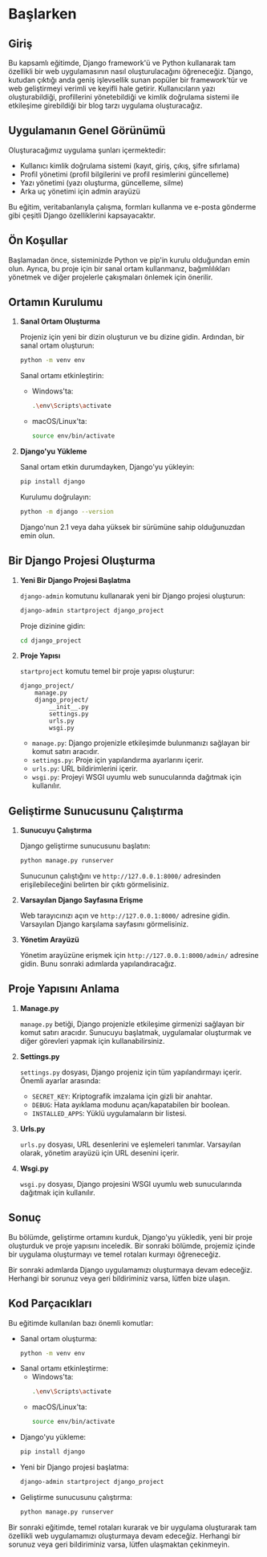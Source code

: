 # Başlarken

## Giriş

Bu kapsamlı eğitimde, Django framework'ü ve Python kullanarak tam özellikli bir web uygulamasının nasıl oluşturulacağını öğreneceğiz. Django, kutudan çıktığı anda geniş işlevsellik sunan popüler bir framework'tür ve web geliştirmeyi verimli ve keyifli hale getirir. Kullanıcıların yazı oluşturabildiği, profillerini yönetebildiği ve kimlik doğrulama sistemi ile etkileşime girebildiği bir blog tarzı uygulama oluşturacağız.

## Uygulamanın Genel Görünümü

Oluşturacağımız uygulama şunları içermektedir:
- Kullanıcı kimlik doğrulama sistemi (kayıt, giriş, çıkış, şifre sıfırlama)
- Profil yönetimi (profil bilgilerini ve profil resimlerini güncelleme)
- Yazı yönetimi (yazı oluşturma, güncelleme, silme)
- Arka uç yönetimi için admin arayüzü

Bu eğitim, veritabanlarıyla çalışma, formları kullanma ve e-posta gönderme gibi çeşitli Django özelliklerini kapsayacaktır.

## Ön Koşullar

Başlamadan önce, sisteminizde Python ve pip'in kurulu olduğundan emin olun. Ayrıca, bu proje için bir sanal ortam kullanmanız, bağımlılıkları yönetmek ve diğer projelerle çakışmaları önlemek için önerilir.

## Ortamın Kurulumu

1. **Sanal Ortam Oluşturma**

   Projeniz için yeni bir dizin oluşturun ve bu dizine gidin. Ardından, bir sanal ortam oluşturun:
   ```bash
   python -m venv env
   ```
   Sanal ortamı etkinleştirin:
   - Windows'ta:
     ```bash
     .\env\Scripts\activate
     ```
   - macOS/Linux'ta:
     ```bash
     source env/bin/activate
     ```

2. **Django'yu Yükleme**

   Sanal ortam etkin durumdayken, Django'yu yükleyin:
   ```bash
   pip install django
   ```

   Kurulumu doğrulayın:
   ```bash
   python -m django --version
   ```
   Django'nun 2.1 veya daha yüksek bir sürümüne sahip olduğunuzdan emin olun.

## Bir Django Projesi Oluşturma

1. **Yeni Bir Django Projesi Başlatma**

   `django-admin` komutunu kullanarak yeni bir Django projesi oluşturun:
   ```bash
   django-admin startproject django_project
   ```

   Proje dizinine gidin:
   ```bash
   cd django_project
   ```

2. **Proje Yapısı**

   `startproject` komutu temel bir proje yapısı oluşturur:

   ```
   django_project/
       manage.py
       django_project/
           __init__.py
           settings.py
           urls.py
           wsgi.py
   ```

   - `manage.py`: Django projenizle etkileşimde bulunmanızı sağlayan bir komut satırı aracıdır.
   - `settings.py`: Proje için yapılandırma ayarlarını içerir.
   - `urls.py`: URL bildirimlerini içerir.
   - `wsgi.py`: Projeyi WSGI uyumlu web sunucularında dağıtmak için kullanılır.

## Geliştirme Sunucusunu Çalıştırma

1. **Sunucuyu Çalıştırma**

   Django geliştirme sunucusunu başlatın:
   ```bash
   python manage.py runserver
   ```

   Sunucunun çalıştığını ve `http://127.0.0.1:8000/` adresinden erişilebileceğini belirten bir çıktı görmelisiniz.

2. **Varsayılan Django Sayfasına Erişme**

   Web tarayıcınızı açın ve `http://127.0.0.1:8000/` adresine gidin. Varsayılan Django karşılama sayfasını görmelisiniz.

3. **Yönetim Arayüzü**

   Yönetim arayüzüne erişmek için `http://127.0.0.1:8000/admin/` adresine gidin. Bunu sonraki adımlarda yapılandıracağız.

## Proje Yapısını Anlama

1. **Manage.py**

   `manage.py` betiği, Django projenizle etkileşime girmenizi sağlayan bir komut satırı aracıdır. Sunucuyu başlatmak, uygulamalar oluşturmak ve diğer görevleri yapmak için kullanabilirsiniz.

2. **Settings.py**

   `settings.py` dosyası, Django projeniz için tüm yapılandırmayı içerir. Önemli ayarlar arasında:
   - `SECRET_KEY`: Kriptografik imzalama için gizli bir anahtar.
   - `DEBUG`: Hata ayıklama modunu açan/kapatabilen bir boolean.
   - `INSTALLED_APPS`: Yüklü uygulamaların bir listesi.

3. **Urls.py**

   `urls.py` dosyası, URL desenlerini ve eşlemeleri tanımlar. Varsayılan olarak, yönetim arayüzü için URL desenini içerir.

4. **Wsgi.py**

   `wsgi.py` dosyası, Django projesini WSGI uyumlu web sunucularında dağıtmak için kullanılır.

## Sonuç

Bu bölümde, geliştirme ortamını kurduk, Django'yu yükledik, yeni bir proje oluşturduk ve proje yapısını inceledik. Bir sonraki bölümde, projemiz içinde bir uygulama oluşturmayı ve temel rotaları kurmayı öğreneceğiz.

Bir sonraki adımlarda Django uygulamamızı oluşturmaya devam edeceğiz. Herhangi bir sorunuz veya geri bildiriminiz varsa, lütfen bize ulaşın.

## Kod Parçacıkları

Bu eğitimde kullanılan bazı önemli komutlar:

- Sanal ortam oluşturma:
  ```bash
  python -m venv env
  ```
- Sanal ortamı etkinleştirme:
  - Windows'ta:
    ```bash
    .\env\Scripts\activate
    ```
  - macOS/Linux'ta:
    ```bash
    source env/bin/activate
    ```
- Django'yu yükleme:
  ```bash
  pip install django
  ```
- Yeni bir Django projesi başlatma:
  ```bash
  django-admin startproject django_project
  ```
- Geliştirme sunucusunu çalıştırma:
  ```bash
  python manage.py runserver
  ```

Bir sonraki eğitimde, temel rotaları kurarak ve bir uygulama oluşturarak tam özellikli web uygulamamızı oluşturmaya devam edeceğiz. Herhangi bir sorunuz veya geri bildiriminiz varsa, lütfen ulaşmaktan çekinmeyin.